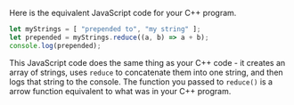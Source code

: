 Here is the equivalent JavaScript code for your C++ program. 
```javascript
let myStrings = [ "prepended to", "my string" ];
let prepended = myStrings.reduce((a, b) => a + b);
console.log(prepended);
```
This JavaScript code does the same thing as your C++ code - it creates an array of strings, uses `reduce` to concatenate them into one string, and then logs that string to the console. The function you passed to `reduce()` is a arrow function equivalent to what was in your C++ program.

